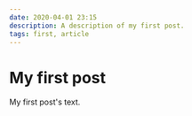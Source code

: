 ```yaml
---
date: 2020-04-01 23:15
description: A description of my first post.
tags: first, article
---
```

# My first post

My first post's text.